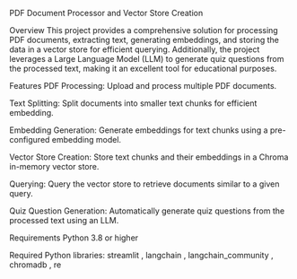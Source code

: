 PDF Document Processor and Vector Store Creation

Overview
This project provides a comprehensive solution for processing PDF documents, extracting text, generating embeddings, and storing the data in a vector store for efficient querying. Additionally, the project leverages a Large Language Model (LLM) to generate quiz questions from the processed text, making it an excellent tool for educational purposes.

Features
PDF Processing: Upload and process multiple PDF documents.

Text Splitting: Split documents into smaller text chunks for efficient embedding.

Embedding Generation: Generate embeddings for text chunks using a pre-configured embedding model.

Vector Store Creation: Store text chunks and their embeddings in a Chroma in-memory vector store.

Querying: Query the vector store to retrieve documents similar to a given query.

Quiz Question Generation: Automatically generate quiz questions from the processed text using an LLM.

Requirements
Python 3.8 or higher

Required Python libraries:
streamlit ,
langchain ,
langchain_community , 
chromadb , 
re 
